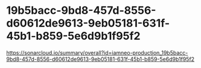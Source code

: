 # 19b5bacc-9bd8-457d-8556-d60612de9613-9eb05181-631f-45b1-b859-5e6d9b1f95f2
https://sonarcloud.io/summary/overall?id=iamneo-production_19b5bacc-9bd8-457d-8556-d60612de9613-9eb05181-631f-45b1-b859-5e6d9b1f95f2
